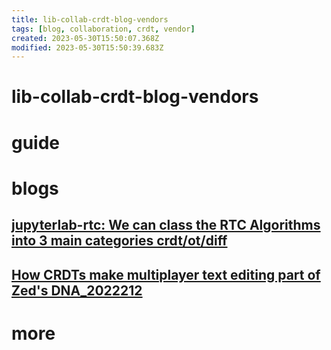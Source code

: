 ```yaml
---
title: lib-collab-crdt-blog-vendors
tags: [blog, collaboration, crdt, vendor]
created: 2023-05-30T15:50:07.368Z
modified: 2023-05-30T15:50:39.683Z
---
```


# lib-collab-crdt-blog-vendors

# guide

# blogs

## [jupyterlab-rtc: We can class the RTC Algorithms into 3 main categories crdt/ot/diff](https://jupyterlab-rtc.readthedocs.io/en/latest/about-rtc/algorithms.html)

## [How CRDTs make multiplayer text editing part of Zed's DNA_2022212](https://zed.dev/blog/crdts)

# more
